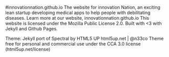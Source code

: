 #innovationnation.github.io
The website for innovation Nation, an exciting lean startup developing medical apps to help people with debilitating diseases. Learn more at our website, innovationnation.github.io 
This website is licensed under the Mozilla Public License 2.0. 
Built with <3 with Jekyll and Github Pages.

Theme: Jekyll port of Spectral by HTML5 UP
html5up.net | @n33co
Theme free for personal and commercial use under the CCA 3.0 license (html5up.net/license)


